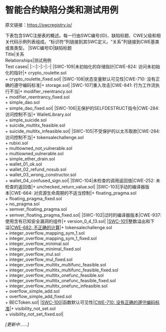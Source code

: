 # 智能合约缺陷分类和测试用例
原文链接：https://swcregistry.io/

下表包含SWC注册表的概述。每一行由SWC编号(ID)、缺陷标题、CWE父级和相关代码示例列表组成。“标识符”列链接到其SWC定义。“关系”列链接到CWE基类或类类型。
|SWC编号ID|缺陷标题<br>Title|关系<br>Relationships|测试用例<br>Test cases|
|:-:|:-|:-|:-|
|SWC-109|未初始化的存储指针|CWE-824: 访问未初始化的指针|+ crypto_roulette.sol<br/>+ crypto_roulette_fixed.sol|
|SWC-108|状态变量默认可见性|CWE-710: 没有正确的遵守编码标准|+ storage.sol|
|SWC-107|重入攻击|CWE-841: 行为工作流执行不当|+ modifier_reentrancy.sol<br/>+ modifier_reentrancy_fixed.sol<br/>+ simple_dao.sol<br/>+ simple_dao_fixed.sol|
|SWC-106|无保护的SELFDESTRUCT指令|CWE-284: 访问控制不当|+ WalletLibrary.sol<br/>+ simple_suicide.sol<br/>+ suicide_multitx_feasible.sol<br/>+ suicide_multitx_infeasible.sol|
|SWC-105|不受保护的以太币取款|CWE-284: 访问控制不当|+ tokensalechallenge.sol<br/>+ rubixi.sol<br/>+ multiowned_not_vulnerable.sol<br/>+ multiowned_vulnerable.sol<br/>+ simple_ether_drain.sol<br/>+ wallet_01_ok.sol<br/>+ wallet_02_refund_nosub.sol<br/>+ wallet_03_wrong_constructor.sol<br/>+ wallet_04_confused_sign.sol|
|SWC-104|未检查的调用返回值|CWE-252: 未检查的返回值|+ unchecked_return_value.sol|
|SWC-103|浮动的编译器版本|CWE-664: 对资源生命周期的不适当控制|+ floating_pragma.sol<br/>+ floating_pragma_fixed.sol<br/>+ no_pragma.sol<br/>+ semver_floating_pragma.sol<br/>+ semver_floating_pragma_fixed.sol|
|SWC-102|过时的编译器版本|CWE-937: 使用含有已知安全漏洞的组件|+ version_0_4_13.sol|
|[SWC-101](SWC-101.md)|整数溢出和下溢|[CWE-682: 不正确的计算](https://cwe.mitre.org/data/definitions/682.html)|+ tokensalechallenge.sol<br/>+ integer_overflow_mapping_sym_1.sol<br/>+ integer_overflow_mapping_sym_1_fixed.sol<br/>+ integer_overflow_minimal.sol<br/>+ integer_overflow_minimal_fixed.sol<br/>+ integer_overflow_mul.sol<br/>+ integer_overflow_mul_fixed.sol<br/>+ integer_overflow_multitx_multifunc_feasible.sol<br/>+ integer_overflow_multitx_multifunc_feasible_fixed.sol<br/>+ integer_overflow_multitx_onefunc_feasible.sol<br/>+ integer_overflow_multitx_onefunc_feasible_fixed.sol<br/>+ integer_overflow_multitx_onefunc_infeasible.sol<br/>+ overflow_simple_add.sol<br/>+ overflow_simple_add_fixed.sol<br/>+ BECToken.sol|
|[SWC-100](SWC-100.md)|函数默认可见性|[CWE-710: 没有正确的遵守编码标准](https://cwe.mitre.org/data/definitions/710.html)|+ visibility_not_set.sol<br/>+ visibility_not_set_fixed.sol|

*[更新中......]*
